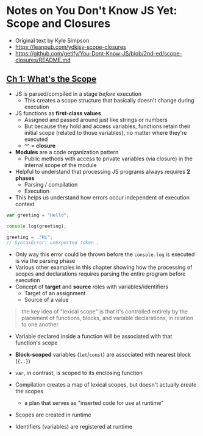 # Notes on You Don't Know JS Yet: Scope and Closures

- Original text by Kyle Simpson
- https://leanpub.com/ydkjsy-scope-closures
- https://github.com/getify/You-Dont-Know-JS/blob/2nd-ed/scope-closures/README.md

## [Ch 1: What's the Scope](https://github.com/getify/You-Dont-Know-JS/blob/2nd-ed/scope-closures/ch1.md#chapter-1-whats-the-scope)

- JS is parsed/compiled in a stage _before_ execution
  - This creates a scope structure that basically doesn't change during execution
- JS functions as __first-class values__
  - Assigned and passed around just like strings or numbers
  - But because they hold and access variables, functions retain their initial scope (related to those variables), no matter where they're executed
  - ^^ = __closure__
- __Modules__ are a code organization pattern
  - Public methods with access to private variables (via closure) in the internal scope of the module
- Helpful to understand that processing JS programs always requires __2 phases__
  - Parsing / compilation
  - Execution
- This helps us understand how errors occur independent of execution context

```js
var greeting = "Hello";

console.log(greeting);

greeting = ."Hi";
// SyntaxError: unexpected token .
```
- Only way this error could be thrown before the `console.log` is executed is via the parsing phase
- Various other examples in this chapter showing how the processing of scopes and declarations requires parsing the entire program before execution
- Concept of __target__ and __source__ roles with variables/identifiers
  - Target of an assignment
  - Source of a value

> the key idea of "lexical scope" is that it's controlled entirely by the placement of functions, blocks, and variable declarations, in relation to one another.
- Variable declared inside a function will be associated with that function's scope
- __Block-scoped__ variables (`let`/`const`) are associated with nearest block (`{..}`)
- `var`, in contrast, is scoped to its enclosing function
- Compilation creates a map of lexical scopes, but doesn't actually create the scopes
  - a plan that serves as "inserted code for use at runtime" 

- Scopes are created in runtime
- Identifiers (variables) are registered at runtime